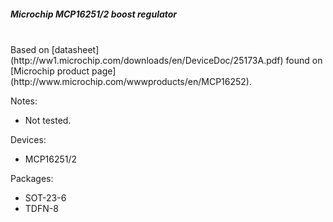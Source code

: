 ##### Microchip MCP16251/2 boost regulator

<br>
Based on [datasheet](http://ww1.microchip.com/downloads/en/DeviceDoc/25173A.pdf) found on [Microchip product page](http://www.microchip.com/wwwproducts/en/MCP16252).

Notes:
- Not tested.

Devices:
- MCP16251/2

Packages:
- SOT-23-6
- TDFN-8
